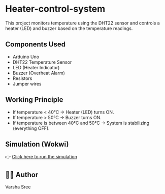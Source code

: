 # Heater-control-system
This project monitors temperature using the DHT22 sensor and controls a heater (LED) and buzzer based on the temperature readings.

## Components Used
- Arduino Uno
- DHT22 Temperature Sensor
- LED (Heater Indicator)
- Buzzer (Overheat Alarm)
- Resistors
- Jumper wires

## Working Principle
- If temperature < 40°C → Heater (LED) turns ON.
- If temperature > 50°C → Buzzer turns ON.
- If temperature is between 40°C and 50°C → System is stabilizing (everything OFF).

## Simulation (Wokwi)
👉 [Click here to run the simulation](https://wokwi.com/projects/437570077315786753)
## 👩‍💻 Author
Varsha Sree  
